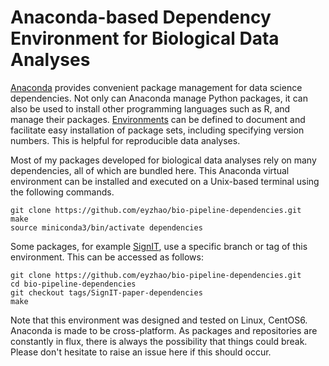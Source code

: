 # Anaconda-based Dependency Environment for Biological Data Analyses

[Anaconda](https://anaconda.org/) provides convenient package management for data science dependencies. Not only can Anaconda manage Python packages, it can also be used to install other programming languages such as R, and manage their packages. [Environments](https://conda.io/docs/user-guide/tasks/manage-environments.html) can be defined to document and facilitate easy installation of package sets, including specifying version numbers. This is helpful for reproducible data analyses.

Most of my packages developed for biological data analyses rely on many dependencies, all of which are bundled here. This Anaconda virtual environment can be installed and executed on a Unix-based terminal using the following commands.

```{bash}
git clone https://github.com/eyzhao/bio-pipeline-dependencies.git
make
source miniconda3/bin/activate dependencies
```

Some packages, for example [SignIT](https://www.github.com/eyzhao/SignIT), use a specific branch or tag of this environment. This can be accessed as follows:

```{bash}
git clone https://github.com/eyzhao/bio-pipeline-dependencies.git
cd bio-pipeline-dependencies
git checkout tags/SignIT-paper-dependencies
make
```

Note that this environment was designed and tested on Linux, CentOS6. Anaconda is made to be cross-platform. As packages and repositories are constantly in flux, there is always the possibility that things could break. Please don't hesitate to raise an issue here if this should occur.

